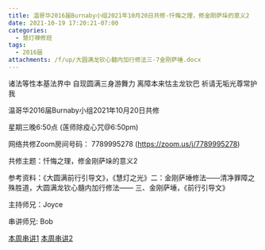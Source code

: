 ```yaml
---
title: 温哥华2016届Burnaby小组2021年10月20日共修-忏悔之理，修金刚萨垛的意义2
date: 2021-10-19 17:20:21-07:00
categories:
  - 慧灯禅修班
tags:
  - 2016届
attachments: /f/up/大圆满龙钦心髓内加行修法三-7金刚萨埵.docx
---
```

诸法等性本基法界中 自现圆满三身游舞力 离障本来怙主龙钦巴 祈请无垢光尊常护我

温哥华2016届Burnaby小组2021年10月20日共修 

星期三晚6:50点 (莲师除疫心咒@6:50pm)

网络共修Zoom房间号码： 7789995278 (<https://zoom.us/j/7789995278>)

共修主题：忏悔之理，修金刚萨垛的意义2

参考资料：《大圆满前行引导文》，《慧灯之光》二：金刚萨埵修法——清净罪障之殊胜道，大圆满龙钦心髓内加行修法—— 三、金刚萨埵，《前行引导文》

主持师兄：Joyce

串讲师兄: Bob

[本周串讲1](/f/up/金刚萨埵百字明涵义解释.docx)
[本周串讲2](/f/up/大圆满龙钦心髓内加行修法三-7金刚萨埵.docx)
